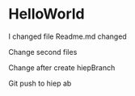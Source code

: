 # HelloWorld
I changed file Readme.md
changed

Change second files

Change after create hiepBranch

Git push to hiep
ab


